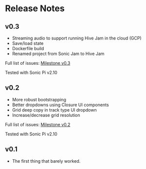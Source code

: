 # Release Notes

## v0.3
- Streaming audio to support running Hive Jam in the cloud (GCP)
- Save/load state
- Dockerfile build
- Renamed project from Sonic Jam to Hive Jam

Full list of issues: [Milestone v0.3](https://github.com/josephburnett/hive-jam/milestone/2?closed=1)

Tested with Sonic Pi v2.10

## v0.2
- More robust bootstrapping
- Better dropdowns using Closure UI components
- Grid deep copy in track type UI dropdown
- Increase/decrease grid resolution

Full list of issues: [Milestone v0.2](https://github.com/josephburnett/hive-jam/issues?q=is%3Aissue+milestone%3Av0.2+is%3Aclosed)

Tested with Sonic Pi v2.10

## v0.1
- The first thing that barely worked.
